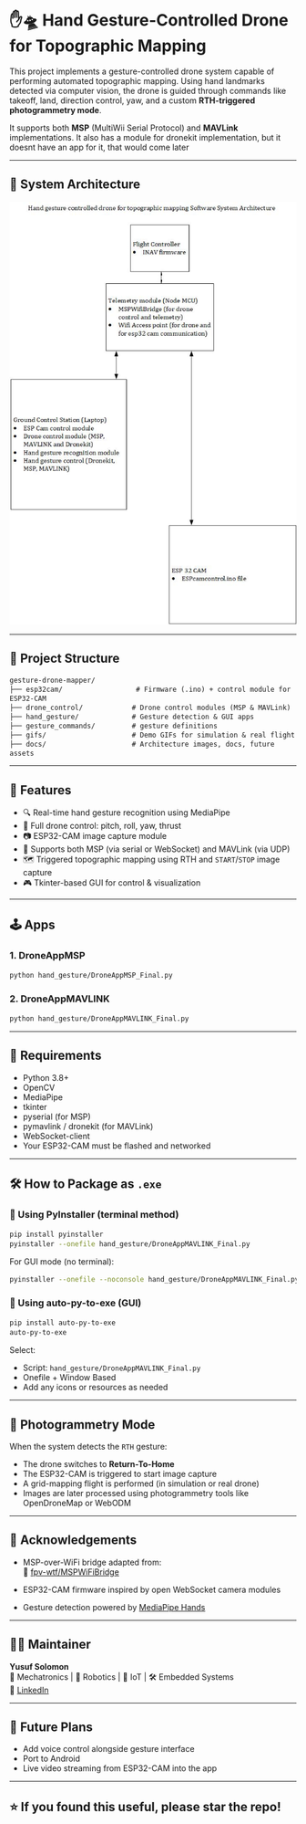 # ✋🛸 Hand Gesture-Controlled Drone for Topographic Mapping

This project implements a gesture-controlled drone system capable of performing automated topographic mapping. Using hand landmarks detected via computer vision, the drone is guided through commands like takeoff, land, direction control, yaw, and a custom **RTH-triggered photogrammetry mode**.

It supports both **MSP** (MultiWii Serial Protocol) and **MAVLink** implementations. It also has a module for dronekit implementation, but it doesnt have an app for it, that would come later

---

## 🧠 System Architecture

![System Architecture](docs/Software_Architecture.jpg)

---

## 📁 Project Structure

```
gesture-drone-mapper/
├── esp32cam/                  # Firmware (.ino) + control module for ESP32-CAM
├── drone_control/            # Drone control modules (MSP & MAVLink)
├── hand_gesture/             # Gesture detection & GUI apps
├── gesture_commands/         # gesture definitions
├── gifs/                     # Demo GIFs for simulation & real flight
├── docs/                     # Architecture images, docs, future assets
```

---

## 🚀 Features

- 🔍 Real-time hand gesture recognition using MediaPipe
- 🧭 Full drone control: pitch, roll, yaw, thrust
- 📷 ESP32-CAM image capture module
- 📡 Supports both MSP (via serial or WebSocket) and MAVLink (via UDP)
- 🗺️ Triggered topographic mapping using RTH and `START`/`STOP` image capture
- 🎮 Tkinter-based GUI for control & visualization

---

## 🕹️ Apps

### 1. DroneAppMSP
```bash
python hand_gesture/DroneAppMSP_Final.py
```

### 2. DroneAppMAVLINK
```bash
python hand_gesture/DroneAppMAVLINK_Final.py
```

---

## 🧰 Requirements

- Python 3.8+
- OpenCV
- MediaPipe
- tkinter
- pyserial (for MSP)
- pymavlink / dronekit (for MAVLink)
- WebSocket-client
- Your ESP32-CAM must be flashed and networked

---

## 🛠️ How to Package as `.exe`

### 🔹 Using PyInstaller (terminal method)

```bash
pip install pyinstaller
pyinstaller --onefile hand_gesture/DroneAppMAVLINK_Final.py
```

For GUI mode (no terminal):

```bash
pyinstaller --onefile --noconsole hand_gesture/DroneAppMAVLINK_Final.py
```

### 🔹 Using auto-py-to-exe (GUI)

```bash
pip install auto-py-to-exe
auto-py-to-exe
```

Select:
- Script: `hand_gesture/DroneAppMAVLINK_Final.py`
- Onefile + Window Based
- Add any icons or resources as needed


---

## 📸 Photogrammetry Mode

When the system detects the `RTH` gesture:
- The drone switches to **Return-To-Home**
- The ESP32-CAM is triggered to start image capture
- A grid-mapping flight is performed (in simulation or real drone)
- Images are later processed using photogrammetry tools like OpenDroneMap or WebODM

---

## 📜 Acknowledgements

- MSP-over-WiFi bridge adapted from:  
  🔗 [fpv-wtf/MSPWiFiBridge](https://github.com/fpv-wtf/MSPWiFiBridge)

- ESP32-CAM firmware inspired by open WebSocket camera modules

- Gesture detection powered by [MediaPipe Hands](https://google.github.io/mediapipe/solutions/hands)

---

## 🧑‍💻 Maintainer

**Yusuf Solomon**  
🧠 Mechatronics | 🤖 Robotics | 📡 IoT | 🛠️ Embedded Systems  
🔗 [LinkedIn](https://www.linkedin.com/in/yusuf-solomon/)

---

## 📌 Future Plans

- Add voice control alongside gesture interface  
- Port to Android   
- Live video streaming from ESP32-CAM into the app  


---

## ⭐️ If you found this useful, please star the repo!
